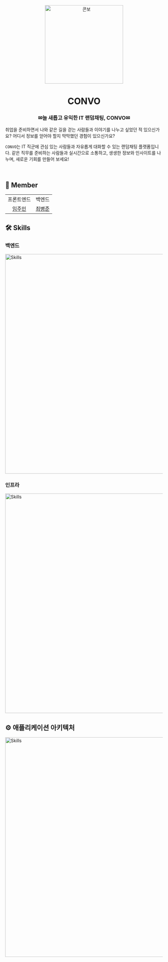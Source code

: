 <div align="center">
<a href="https://convochat.site">
<img width="250px" src="https://github.com/user-attachments/assets/5da6ae9d-f055-45cf-9205-bd9dbeb1097b" alt="콘보"/>
</a>

# CONVO

### ✉늘 새롭고 유익한 IT 랜덤채팅, CONVO✉

</div>

취업을 준비하면서 나와 같은 길을 걷는 사람들과 이야기를 나누고 싶었던 적 있으신가요? 어디서 정보를 얻어야 할지 막막했던 경험이 있으신가요?

`CONVO`는 IT 직군에 관심 있는 사람들과 자유롭게 대화할 수 있는 랜덤채팅 플랫폼입니다.
같은 직무를 준비하는 사람들과 실시간으로 소통하고, 생생한 정보와 인사이트를 나누며, 새로운 기회를 만들어 보세요!

<br/>

## 👻 Member

<table>
<tr>
<td align="center"> 프론트엔드</td>
<td align="center"> 백엔드</td>
</tr>
  <tr>
    <td align="center">
      <a href="https://github.com/imkrmin" target="_blank">
        임주민
      </a>
    </td>
     <td align="center">
      <a href="https://github.com/qudwns017" target="_blank">
       최병준
      </a>
  </tr>
</table>

## 🛠️ Skills

### 백엔드
<img width="700px" src='https://github.com/user-attachments/assets/844658c4-d9b7-4b70-9aab-1d1fb8a8b4f1'  alt="Skills"/>

### 인프라
<img width="700px" src='https://github.com/user-attachments/assets/c267cccd-7017-4c09-b127-60264ae2cad4'  alt="Skills"/>

## ⚙️ 애플리케이션 아키텍처
<img width="700px" src='https://github.com/user-attachments/assets/4083b766-49be-4e6a-b272-bf55364e55ae'  alt="Skills"/>
